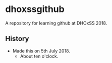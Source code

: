 # dhoxssgithub
A repository for learning github at DHOxSS 2018.

## History
* Made this on 5th July 2018.
  * About ten o'clock.
